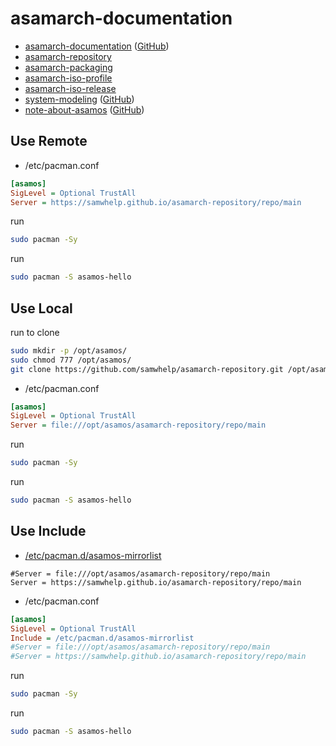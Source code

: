 

# asamarch-documentation

* [asamarch-documentation](https://samwhelp.github.io/asamarch-documentation/) ([GitHub](https://github.com/samwhelp/asamarch-documentation))
* [asamarch-repository](https://github.com/samwhelp/asamarch-repository)
* [asamarch-packaging](https://github.com/samwhelp/asamarch-packaging)
* [asamarch-iso-profile](https://github.com/samwhelp/asamarch-iso-profile)
* [asamarch-iso-release](https://github.com/samwhelp/asamarch-iso-release)
* [system-modeling](https://samwhelp.github.io/system-modeling/) ([GitHub](https://github.com/samwhelp/system-modeling))
* [note-about-asamos](https://samwhelp.github.io/note-about-asamos/) ([GitHub](https://github.com/samwhelp/note-about-asamos))


## Use Remote

* /etc/pacman.conf

``` ini
[asamos]
SigLevel = Optional TrustAll
Server = https://samwhelp.github.io/asamarch-repository/repo/main
```

run

``` sh
sudo pacman -Sy
```

run

``` sh
sudo pacman -S asamos-hello
```


## Use Local

run to clone

``` sh
sudo mkdir -p /opt/asamos/
sudo chmod 777 /opt/asamos/
git clone https://github.com/samwhelp/asamarch-repository.git /opt/asamos/asamarch-repository
```


* /etc/pacman.conf

``` ini
[asamos]
SigLevel = Optional TrustAll
Server = file:///opt/asamos/asamarch-repository/repo/main
```


run

``` sh
sudo pacman -Sy
```

run

``` sh
sudo pacman -S asamos-hello
```


## Use Include

* [/etc/pacman.d/asamos-mirrorlist](https://github.com/samwhelp/asamarch-packaging/blob/main/pack/base/asamos-mirrorlist/asset/etc/pacman.d/asamos-mirrorlist)

```
#Server = file:///opt/asamos/asamarch-repository/repo/main
Server = https://samwhelp.github.io/asamarch-repository/repo/main
```

* /etc/pacman.conf

``` ini
[asamos]
SigLevel = Optional TrustAll
Include = /etc/pacman.d/asamos-mirrorlist
#Server = file:///opt/asamos/asamarch-repository/repo/main
#Server = https://samwhelp.github.io/asamarch-repository/repo/main
```

run

``` sh
sudo pacman -Sy
```

run

``` sh
sudo pacman -S asamos-hello
```
